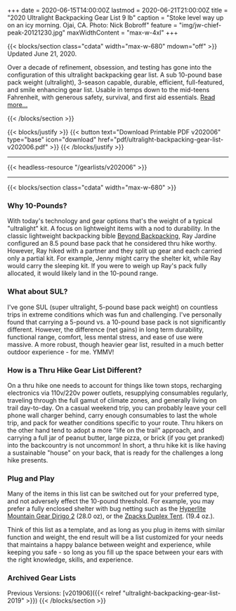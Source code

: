 +++
date = 2020-06-15T14:00:00Z
lastmod = 2020-06-21T21:00:00Z
title = "2020 Ultralight Backpacking Gear List 9 lb"
caption = "Stoke level way up on an icy morning. Ojai, CA. Photo: Nick Bobroff"
feature = "img/jw-chief-peak-20121230.jpg"
maxWidthContent = "max-w-4xl"
+++

{{< blocks/section class="cdata" width="max-w-680" mdown="off" >}}
<span class="text-raven-700" datetime="2020-06-21T21:00:00Z">Updated June 21, 2020.</span>
<p class="lead">Over a decade of refinement, obsession, and testing has gone into the configuration of this ultralight backpacking gear list. A sub 10-pound base pack weight (ultralight), 3-season capable, durable, efficient, full-featured, and smile enhancing gear list. Usable in temps down to the mid-teens Fahrenheit, with generous safety, survival, and first aid essentials. <a href="#why-10-pounds">Read more...</a></p>
{{< /blocks/section >}}

{{< blocks/justify >}}
{{< button text="Download Printable PDF v202006" type="base" icon="download" href="pdf/ultralight-backpacking-gear-list-v202006.pdf" >}}
{{< /blocks/justify >}}

* * *

{{< headless-resource "/gearlists/v202006" >}}

* * *

{{< blocks/section class="cdata" width="max-w-680" >}}
### Why 10-Pounds?

With today's technology and gear options that's the weight of a typical "ultralight" kit. A focus on lightweight items with a nod to durability. In the classic lightweight backpacking bible [Beyond Backpacking](https://www.amazon.com/dp/0963235931/?tag=ltrl-20), Ray Jardine configured an 8.5 pound base pack that he considered thru hike worthy. However, Ray hiked with a partner and they split up gear and each carried only a partial kit. For example, Jenny might carry the shelter kit, while Ray would carry the sleeping kit. If you were to weigh up Ray's pack fully allocated, it would likely land in the 10-pound range.

### What about SUL?

I've gone SUL (super ultralight, 5-pound base pack weight) on countless trips in extreme conditions which was fun and challenging. I've personally found that carrying a 5-pound vs. a 10-pound base pack is not significantly different. However, the difference (net gains) in long term durability, functional range, comfort, less mental stress, and ease of use were massive. A more robust, though heavier gear list, resulted in a much better outdoor experience - for me. YMMV!

### How is a Thru Hike Gear List Different?

On a thru hike one needs to account for things like town stops, recharging electronics via 110v/220v power outlets, resupplying consumables regularly, traveling through the full gamut of climate zones, and generally living on trail day-to-day. On a casual weekend trip, you can probably leave your cell phone wall charger behind, carry enough consumables to last the whole trip, and pack for weather conditions specific to your route. Thru hikers on the other hand tend to adopt a more "life on the trail" approach, and carrying a full jar of peanut butter, large pizza, or brick (if you get pranked) into the backcountry is not uncommon! In short, a thru hike kit is like having a sustainable "house" on your back, that is ready for the challenges a long hike presents.

### Plug and Play

Many of the items in this list can be switched out for your preferred type, and not adversely effect the 10-pound threshold. For example, you may prefer a fully enclosed shelter with bug netting such as the [Hyperlite Mountain Gear Dirigo 2](https://www.avantlink.com/click.php?tt=app&ti=1019&mi=13757&pw=149605&url=https%3A%2F%2Fwww.garagegrowngear.com%2Fproducts%2Fdirigo-2-ultralight-backpacking-tent-by-hyperlite-mountain-gear) (28.0 oz), or the [Zpacks Duplex Tent](https://zpacks.com/products/duplex-tent?aff=37). (19.4 oz.).

Think of this list as a template, and as long as you plug in items with similar function and weight, the end result will be a list customized for your needs that maintains a happy balance between weight and experience, while keeping you safe - so long as you fill up the space between your ears with the right knowledge, skills, and experience.

### Archived Gear Lists

Previous Versions: [v201906]({{< relref "ultralight-backpacking-gear-list-2019" >}})
{{< /blocks/section >}}
